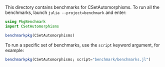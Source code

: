 This directory contains benchmarks for CSetAutomorphisms. To run all the
benchmarks, launch `julia --project=benchmark` and enter:

``` julia
using PkgBenchmark
import CSetAutomorphisms

benchmarkpkg(CSetAutomorphisms)
```

To run a specific set of benchmarks, use the `script` keyword argument, for
example:

``` julia
benchmarkpkg(CSetAutomorphisms; script="benchmark/benchmarks.jl")
```
